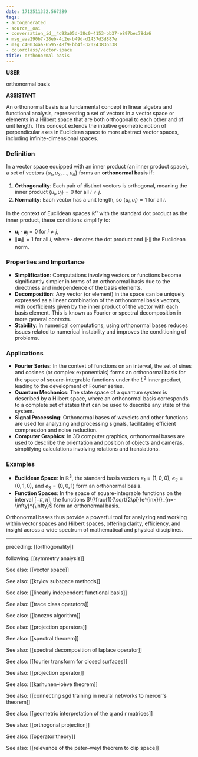 ```yaml
---
date: 1712511332.567289
tags:
- autogenerated
- source__oai
- conversation_id__4d92a05d-38c0-4153-bb37-e897bec78da6
- msg_aaa290b7-28eb-4c2e-b49d-d1437d3d887e
- msg_c40034aa-6595-48f9-bb4f-320243836338
- colorclass/vector-space
title: orthonormal basis
---
```


**USER**

orthonormal basis


**ASSISTANT**

An orthonormal basis is a fundamental concept in linear algebra and functional analysis, representing a set of vectors in a vector space or elements in a Hilbert space that are both orthogonal to each other and of unit length. This concept extends the intuitive geometric notion of perpendicular axes in Euclidean space to more abstract vector spaces, including infinite-dimensional spaces.

### Definition

In a vector space equipped with an inner product (an inner product space), a set of vectors $\{u_1, u_2, \ldots, u_n\}$ forms an **orthonormal basis** if:

1. **Orthogonality**: Each pair of distinct vectors is orthogonal, meaning the inner product $\langle u_i, u_j \rangle = 0$ for all $i \neq j$.
2. **Normality**: Each vector has a unit length, so $\langle u_i, u_i \rangle = 1$ for all $i$.

In the context of Euclidean spaces $\mathbb{R}^n$ with the standard dot product as the inner product, these conditions simplify to:

- $\mathbf{u}_i \cdot \mathbf{u}_j = 0$ for $i \neq j$,
- $\|\mathbf{u}_i\| = 1$ for all $i$,
where $\cdot$ denotes the dot product and $\|\cdot\|$ the Euclidean norm.

### Properties and Importance

- **Simplification**: Computations involving vectors or functions become significantly simpler in terms of an orthonormal basis due to the directness and independence of the basis elements.
- **Decomposition**: Any vector (or element) in the space can be uniquely expressed as a linear combination of the orthonormal basis vectors, with coefficients given by the inner product of the vector with each basis element. This is known as Fourier or spectral decomposition in more general contexts.
- **Stability**: In numerical computations, using orthonormal bases reduces issues related to numerical instability and improves the conditioning of problems.

### Applications

- **Fourier Series**: In the context of functions on an interval, the set of sines and cosines (or complex exponentials) forms an orthonormal basis for the space of square-integrable functions under the $L^2$ inner product, leading to the development of Fourier series.
- **Quantum Mechanics**: The state space of a quantum system is described by a Hilbert space, where an orthonormal basis corresponds to a complete set of states that can be used to describe any state of the system.
- **Signal Processing**: Orthonormal bases of wavelets and other functions are used for analyzing and processing signals, facilitating efficient compression and noise reduction.
- **Computer Graphics**: In 3D computer graphics, orthonormal bases are used to describe the orientation and position of objects and cameras, simplifying calculations involving rotations and translations.

### Examples

- **Euclidean Space**: In $\mathbb{R}^3$, the standard basis vectors $e_1 = (1, 0, 0)$, $e_2 = (0, 1, 0)$, and $e_3 = (0, 0, 1)$ form an orthonormal basis.
- **Function Spaces**: In the space of square-integrable functions on the interval $[-\pi, \pi]$, the functions $\{\frac{1}{\sqrt{2\pi}}e^{inx}\}_{n=-\infty}^{\infty}$ form an orthonormal basis.

Orthonormal bases thus provide a powerful tool for analyzing and working within vector spaces and Hilbert spaces, offering clarity, efficiency, and insight across a wide spectrum of mathematical and physical disciplines.


---

preceding: [[orthogonality]]  


following: [[symmetry analysis]]

See also: [[vector space]]


See also: [[krylov subspace methods]]


See also: [[linearly independent functional basis]]


See also: [[trace class operators]]


See also: [[lanczos algorithm]]


See also: [[projection operators]]


See also: [[spectral theorem]]


See also: [[spectral decomposition of laplace operator]]


See also: [[fourier transform for closed surfaces]]


See also: [[projection operator]]


See also: [[karhunen–loève theorem]]


See also: [[connecting sgd training in neural networks to mercer's theorem]]


See also: [[geometric interpretation of the q and r matrices]]


See also: [[orthogonal projection]]


See also: [[operator theory]]


See also: [[relevance of the peter–weyl theorem to clip space]]